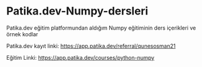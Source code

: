 # Patika.dev-Numpy-dersleri
Patika.dev eğitim platformundan aldığım Numpy eğitiminin ders içerikleri ve örnek kodlar

Patika.dev kayıt linki: https://app.patika.dev/referral/qunesosman21

Eğitim Linki: https://app.patika.dev/courses/python-numpy
